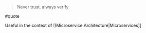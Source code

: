 > Never trust, always verify

#quote 

Useful in the context of [[Microservice Architecture|Microservices]]